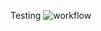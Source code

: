 Testing
![workflow](https://github.com/<ThetHtar-Vivian>/<devops>/.github/workflows/main.yml/badge.svg)